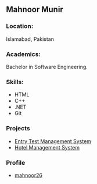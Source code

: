## Mahnoor Munir

### Location:
Islamabad, Pakistan

### Academics:
Bachelor in Software Engineering.

### Skills:
- HTML
- C++
- .NET
- Git

### Projects
- [Entry Test Management System](https://github.com/mahnoor26/Entry-Test-Management-System)
- [Hotel Management System](https://github.com/mahnoor26/HotelManagementSystem)


### Profile
- [mahnoor26](https://github.com/mahnoor26)
